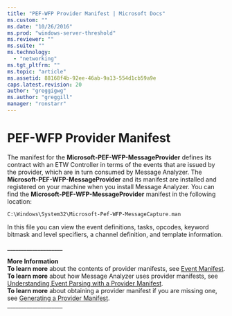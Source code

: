 ```yaml
---
title: "PEF-WFP Provider Manifest | Microsoft Docs"
ms.custom: ""
ms.date: "10/26/2016"
ms.prod: "windows-server-threshold"
ms.reviewer: ""
ms.suite: ""
ms.technology: 
  - "networking"
ms.tgt_pltfrm: ""
ms.topic: "article"
ms.assetid: 88168f4b-92ee-46ab-9a13-554d1cb59a9e
caps.latest.revision: 20
author: "greggigwg"
ms.author: "greggill"
manager: "ronstarr"
---
```

# PEF-WFP Provider Manifest
The manifest for the **Microsoft-PEF-WFP-MessageProvider** defines its contract with an ETW Controller in terms of the events that are issued by the provider, which are in turn consumed by Message Analyzer. The **Microsoft-PEF-WFP-MessageProvider** and its manifest are installed and registered on your machine when you install Message Analyzer. You can find the **Microsoft-PEF-WFP-MessageProvider** manifest in the following location:  
  
 `C:\Windows\System32\Microsoft-Pef-WFP-MessageCapture.man`  
  
 In this file you can view the event definitions, tasks, opcodes, keyword bitmask and level specifiers, a channel definition, and template information.  
  
 ___________________\_  
  
 **More Information**   
 **To learn more** about the contents of provider manifests, see [Event Manifest](etw-framework-conceptual-tutorial.md#BKMK_EventManifest).   
**To learn more** about how Message Analyzer uses provider manifests, see [Understanding Event Parsing with a Provider Manifest](understanding-event-parsing-with-a-provider-manifest.md).  
**To learn more** about obtaining a provider manifest if you are missing one, see [Generating a Provider Manifest](generating-a-provider-manifest.md).  
___________________\_